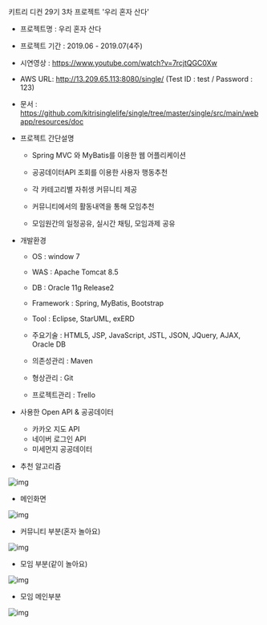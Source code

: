키트리 디컨 29기 3차 프로젝트 '우리 혼자 산다' 

- 프로젝트명 : 우리 혼자 산다

- 프로젝트 기간 : 2019.06 - 2019.07(4주)

- 시연영상 : https://www.youtube.com/watch?v=7rcjtQGC0Xw

- AWS URL: http://13.209.65.113:8080/single/            (Test ID : test / Password : 123)

- 문서 : https://github.com/kitrisinglelife/single/tree/master/single/src/main/webapp/resources/doc

  

- 프로젝트 간단설명

  - Spring MVC 와 MyBatis를 이용한 웹 어플리케이션

  - 공공데이터API 조회를 이용한 사용자 행동추천

  - 각 카테고리별 자취생 커뮤니티 제공

  - 커뮤니티에서의 활동내역을 통해 모임추천

  - 모임원간의 일정공유, 실시간 채팅, 모임과제 공유

    

- 개발환경

  - OS : window 7 

  - WAS : Apache Tomcat 8.5

  - DB : Oracle 11g Release2

  - Framework : Spring, MyBatis, Bootstrap 

  - Tool : Eclipse, StarUML, exERD

  - 주요기술 : HTML5, JSP, JavaScript, JSTL, JSON, JQuery, AJAX, Oracle DB

  - 의존성관리 : Maven

  - 형상관리 : Git

  - 프로젝트관리 : Trello

    

- 사용한 Open API & 공공데이터
  - 카카오 지도 API
  - 네이버 로그인 API
  - 미세먼지 공공데이터

- 추천 알고리즘

![img](https://lh3.googleusercontent.com/bw3lZTJwS5PaneSiueObhuYnj9Ap7RKifecdGTWTcmjlBeYxc4fbdXeK7tvWZZmcGZIr9vjMGNQTDBAjI8tkJHAp-pDy5qDJZVw8N3QN83WDjJ3xNR-jOSitfs3elP0yKYYcFpA)



- 메인화면

![img](https://lh4.googleusercontent.com/bE2DqHMUCgl3xiHw6OYYR4b94FDab3FfbvYQx2k3tf0XpvL3OENKMIxFEnMYH7m4GLi7f-gKrPa5pio3pXPRDg8-yvl0YD0rHAnwfMxvmpqlQdIWGNJGlV-5wDyHOAGS3X4cuOM)



- 커뮤니티 부분(혼자 놀아요)

![img](https://lh5.googleusercontent.com/mX7681BXEH0SdpLF2DUypoeBV5A7F-GCrWbRx8BQsl3McBJWfKFRk74iFNQyGeUxTJXVeTH71A7pCrfRNfW_gs0yjwbZJIps-gQeGd46xyt6UorjThwx0ByGHGb25ZNktYO0TlM)

- 모임 부분(같이 놀아요)

![img](https://lh3.googleusercontent.com/5_I24tbd5ksfWm7TB4jzoCXL7HFWmugTcj7IWBW4836iF-vBdzXNHa5Gvbn69dsQCuTrKuG0TZLWf-OrqygxD7aCCJVIU_JWgavBjKArf-LF9SorRxGPxeHpG23OGkrPnCdPMLY)



- 모임 메인부분

![img](https://lh3.googleusercontent.com/0GSpnA68L06Pv2KEjkhjn5mNdMm8eQkmPeKWWSgjaxXDIeGArqa2n9HZxDwFla-WiMS214qdcNUY-5Ipn1AcA-dOA4BXZrgHbu893JeD4nGLO91lhZjcnYW32DW2il9aHGkA9KU)
